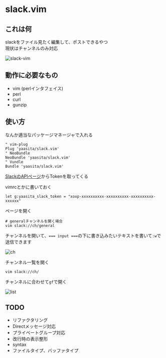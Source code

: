 # slack.vim

## これは何

slackをファイル見たく編集して、ポストできるやつ  
現状はチャンネルのみ対応

![slack-vim](http://i.gyazo.com/5e3430a3d959ddc53d156611c3b2ba47.gif)

## 動作に必要なもの

- vim (perlインタフェイス)
- perl
- curl
- gunzip

## 使い方

なんか適当なパッケージマネージャで入れる

    " vim-plug
    Plug 'yaasita/slack.vim'
    " NeoBundle
    NeoBundle 'yaasita/slack.vim'
    " Vundle
    Bundle 'yaasita/slack.vim'

[SlackのAPIページ](https://api.slack.com/web)からTokenを取ってくる

vimrcとかに書いておく

    let g:yaasita_slack_token = "xoxp-xxxxxxxxxx-xxxxxxxxxx-xxxxxxxxxx-xxxxxx"

ページを開く

    # generalチャンネルを開く場合
    vim slack://ch/general

チャンネルを開いて、`=== input ===`の下に書き込みたいテキストを書いて`:w`で送信できます

![ch](http://40.media.tumblr.com/cff71b8ef466be43946a3d9f78ed87e3/tumblr_nlxm3nmAqG1riy4fno1_1280.png)

チャンネル一覧を開く

    vim slack://ch/

チャンネルに合わせて`gf`で開く

![list](https://41.media.tumblr.com/003169d18d3b0818b60c75856a91d259/tumblr_nlxmda1Aig1riy4fno1_400.png)

## TODO

- リファクタリング
- Directメッセージ対応
- プライベートグループ対応
- 改行時の表示整形
- syntax
- ファイルタイプ、バッファタイプ

